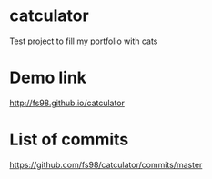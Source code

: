 # catculator
Test project to fill my portfolio with cats

# Demo link 
http://fs98.github.io/catculator

# List of commits
https://github.com/fs98/catculator/commits/master
